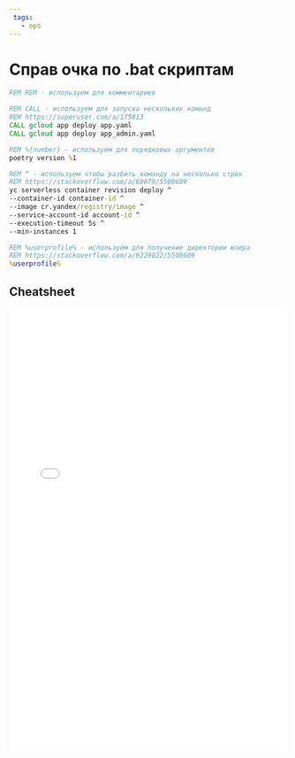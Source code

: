```yaml
---
 tags:
   - ops
---
```


# Справ очка по .bat скриптам 

```bat
REM REM - используем для комментариев

REM CALL - используем для запуска нескольких команд
REM https://superuser.com/a/175813
CALL gcloud app deploy app.yaml
CALL gcloud app deploy app_admin.yaml

REM %{number} - используем для порядковых аргументов
poetry version %1

REM ^ - используем чтобы разбить команду на несколько строк
REM https://stackoverflow.com/a/69079/5500609
yc serverless container revision deploy ^
--container-id container-id ^
--image cr.yandex/registry/image ^
--service-account-id account-id ^
--execution-timeout 5s ^
--min-instances 1

REM %userprofile% - используем для получение директории юзера
REM https://stackoverflow.com/a/9229022/5500609
%userprofile%

```

## Cheatsheet

<embed alt="bat_cheatsheet" src="/a/bat_cheatsheet.pdf" width="100%" height="800px"  />
